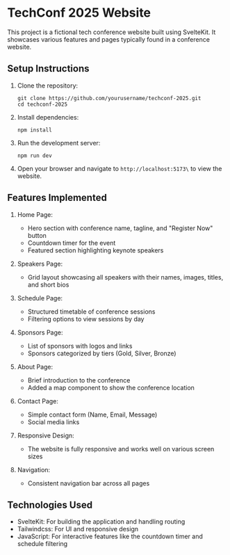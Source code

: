 # TechConf 2025 Website

This project is a fictional tech conference website built using SvelteKit. It showcases various features and pages typically found in a conference website.

## Setup Instructions

1. Clone the repository:
   ```
   git clone https://github.com/yourusername/techconf-2025.git
   cd techconf-2025
   ```

2. Install dependencies:
   ```
   npm install
   ```

3. Run the development server:
   ```
   npm run dev
   ```

4. Open your browser and navigate to `http://localhost:5173\` to view the website.

## Features Implemented

1. Home Page:
   - Hero section with conference name, tagline, and "Register Now" button
   - Countdown timer for the event
   - Featured section highlighting keynote speakers

2. Speakers Page:
   - Grid layout showcasing all speakers with their names, images, titles, and short bios

3. Schedule Page:
   - Structured timetable of conference sessions
   - Filtering options to view sessions by day

4. Sponsors Page:
   - List of sponsors with logos and links
   - Sponsors categorized by tiers (Gold, Silver, Bronze)

5. About Page:
   - Brief introduction to the conference
   - Added a map component to show the conference location

6. Contact Page:
   - Simple contact form (Name, Email, Message)
   - Social media links

7. Responsive Design:
   - The website is fully responsive and works well on various screen sizes

8. Navigation:
   - Consistent navigation bar across all pages

## Technologies Used

- SvelteKit: For building the application and handling routing
- Tailwindcss: For UI and responsive design
- JavaScript: For interactive features like the countdown timer and schedule filtering

